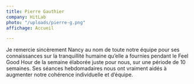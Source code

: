 ```yaml
---
title: Pierre Gauthier
company: HitLab
photo: "/uploads/pierre-g.png"
affichage: Accueil

---
```

Je remercie sincèrement Nancy au nom de toute notre équipe pour ses connaissances sur la tranquillité humaine qu’elle a fournies pendant le Feel Good Hour de la semaine élaborée juste pour nous, sur une période de 10 semaines. Ses séances hebdomadaires nous ont vraiment aidés à augmenter notre cohérence individuelle et d’équipe.